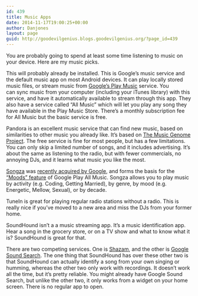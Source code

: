 ```yaml
---
id: 439
title: Music Apps
date: 2014-11-17T19:00:25+00:00
author: Danjones
layout: page
guid: http://goodevilgenius.blogs.goodevilgenius.org/?page_id=439
---
```

You are probably going to spend at least some time listening to music on your device. Here are my music picks.

This will probably already be installed. This is Google&#8217;s music service and the default music app on most Android devices. It can play locally stored music files, or stream music from [Google&#8217;s Play Music](https://play.google.com/music/listen "Google Play Music") service. You can sync music from your computer (including your iTunes library) with this service, and have it automatically available to stream through this app. They also have a service called &#8220;All Music&#8221; which will let you play any song they have available in the Play Music Store. There&#8217;s a monthly subscription fee for All Music but the basic service is free.

Pandora is an excellent music service that can find new music, based on similarities to other music you already like. It&#8217;s based on [The Music Genome Project](http://en.wikipedia.org/wiki/Music_Genome_Project "Music Genome Project (Wikipedia)"). The free service is fine for most people, but has a few limitations. You can only skip a limited number of songs, and it includes advertising. It&#8217;s about the same as listening to the radio, but with fewer commercials, no annoying DJs, and it learns what music you like the most.

[Songza](http://songza.com/ "Songza") was [recently acquired by Google](http://techcrunch.com/2014/07/01/google-buys-songza/ "Google Buys Songza (Techcrunch)"), and forms the basis for the [&#8220;Moods&#8221; feature](http://www.engadget.com/2014/10/21/google-play-music-songza-stations/ "Google's redesigned Play Music app offers stations that suit your mood (Engadget)") of Google Play All Music. Songza allows you to play music by activity (e.g. Coding, Getting Married), by genre, by mood (e.g. Energetic, Mellow, Sexual), or by decade.

TuneIn is great for playing regular radio stations without a radio. This is really nice if you&#8217;ve moved to a new area and miss the DJs from your former home.

SoundHound isn&#8217;t a a music streaming app. It&#8217;s a music identification app. Hear a song in the grocery store, or on a TV show and what to know what it is? SoundHound is great for that.

There are two competing services. One is [Shazam](https://play.google.com/store/apps/details?id=com.shazam.android "Shazam (Google Play Store)"), and the other is [Google Sound Search](https://play.google.com/store/apps/details?id=com.google.android.ears "Google Sound Search (Google Play Store)"). The one thing that SoundHound has over these other two is that SoundHound can actually identify a song from your own singing or humming, whereas the other two only work with recordings. It doesn&#8217;t work all the time, but it&#8217;s pretty reliable. You might already have Google Sound Search, but unlike the other two, it only works from a widget on your home screen. There is no regular app to open.